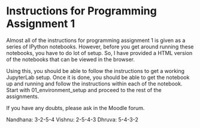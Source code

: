 # Instructions for Programming Assignment 1

Almost all of the instructions for programming assignment 1 is given as a series of IPython notebooks. However, before you get around running these notebooks, you have to do lot of setup. So, I have provided a HTML version of the notebooks that can be viewed in the browser.

Using this, you should be able to follow the instructions to get a working JupyterLab setup. Once it is done, you should be able to get the notebook up and running and follow the instructions within each of the notebook. Start with 01_environment_setup and proceed to the rest of the assignments.

If you have any doubts, please ask in the Moodle forum.


Nandhana: 3-2-5-4
Vishnu: 2-5-4-3
Dhruva: 5-4-3-2
